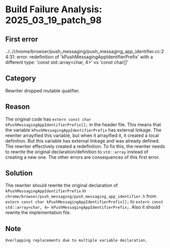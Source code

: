 # Build Failure Analysis: 2025_03_19_patch_98

## First error
../../chrome/browser/push_messaging/push_messaging_app_identifier.cc:24:31: error: redefinition of 'kPushMessagingAppIdentifierPrefix' with a different type: 'const std::array<char, 4>' vs 'const char[]'

## Category
Rewriter dropped mutable qualifier.

## Reason
The original code has `extern const char kPushMessagingAppIdentifierPrefix[];` in the header file. This means that the variable `kPushMessagingAppIdentifierPrefix` has external linkage.
The rewriter arrayified this variable, but when it arrayified it, it created a local definition. But this variable has external linkage and was already defined. The rewriter effectively created a redefinition. To fix this, the rewriter needs to rewrite the original declaration/definition to `std::array` instead of creating a new one.
The other errors are consequences of this first error.

## Solution
The rewriter should rewrite the original declaration of `kPushMessagingAppIdentifierPrefix` in `chrome/browser/push_messaging/push_messaging_app_identifier.h` from `extern const char kPushMessagingAppIdentifierPrefix[];` to `extern const std::array<char, 4> kPushMessagingAppIdentifierPrefix;`. Also it should rewrite the implementation file.

## Note
```
Overlapping replacements due to multiple variable declaration.